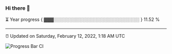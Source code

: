 ### Hi there 👋

⏳ Year progress { ▓▓▓░░░░░░░░░░░░░░░░░░░░░░░░░░░ } 11.52 %

---

⏰ Updated on Saturday, February 12, 2022, 1:18 AM UTC

![Progress Bar CI](https://github.com/arthurbuhl/arthurbuhl/workflows/Progress%20Bar%20CI/badge.svg)
